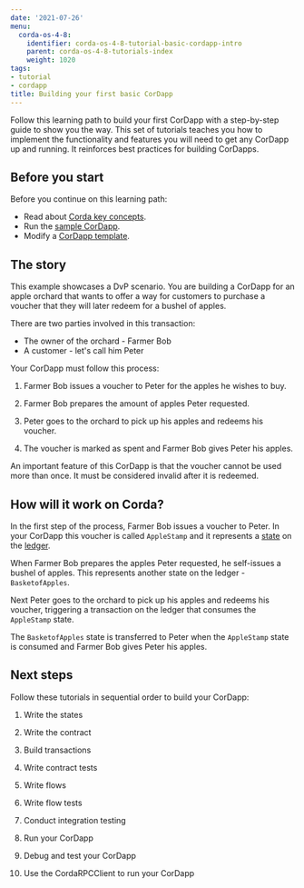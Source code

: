 ```yaml
---
date: '2021-07-26'
menu:
  corda-os-4-8:
    identifier: corda-os-4-8-tutorial-basic-cordapp-intro
    parent: corda-os-4-8-tutorials-index
    weight: 1020
tags:
- tutorial
- cordapp
title: Building your first basic CorDapp
---
```


Follow this learning path to build your first CorDapp with a step-by-step guide to show you the way. This set of tutorials teaches you how to implement the functionality and features you will need to get any CorDapp up and running. It reinforces best practices for building CorDapps.

## Before you start

Before you continue on this learning path:

- Read about [Corda key concepts](key-concepts.md).
- Run the [sample CorDapp](cordapp-tutorial.md).
- Modify a [CorDapp template](writing-a-cordapp-using-a-template.md).

## The story

This example showcases a DvP scenario. You are building a CorDapp for an apple orchard that wants to offer a way for customers to purchase a voucher that they will later redeem for a bushel of apples.

There are two parties involved in this transaction:

- The owner of the orchard - Farmer Bob
- A customer - let's call him Peter

Your CorDapp must follow this process:

1. Farmer Bob issues a voucher to Peter for the apples he wishes to buy.

2. Farmer Bob prepares the amount of apples Peter requested.

3. Peter goes to the orchard to pick up his apples and redeems his voucher.

4. The voucher is marked as spent and Farmer Bob gives Peter his apples.

An important feature of this CorDapp is that the voucher cannot be used more than once. It must be considered invalid after it is redeemed.

## How will it work on Corda?

In the first step of the process, Farmer Bob issues a voucher to Peter. In your CorDapp this voucher is called `AppleStamp` and it represents a [state](key-concepts-states.md) on the [ledger](key-concepts-ledger.md).

When Farmer Bob prepares the apples Peter requested, he self-issues a bushel of apples. This represents another state on the ledger - `BasketofApples`.

Next Peter goes to the orchard to pick up his apples and redeems his voucher, triggering a transaction on the ledger that consumes the `AppleStamp` state.

The `BasketofApples` state is transferred to Peter when the `AppleStamp` state is consumed and Farmer Bob gives Peter his apples.

## Next steps

Follow these tutorials in sequential order to build your CorDapp:

<!---These will all link to the new tutorials when they are added.--->

1. Write the states

2. Write the contract

  1. Build transactions

  2. Write contract tests

3. Write flows

  1. Write flow tests

4. Conduct integration testing

5. Run your CorDapp

6. Debug and test your CorDapp

7. Use the CordaRPCClient to run your CorDapp
